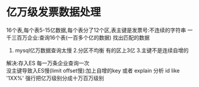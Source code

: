 # 亿万级发票数据处理


16个表,每个表5-15亿数据,每个表分了12个区,表主键是发票号:不连续的字符串
一千三百万企业:查询16个表(一百多个亿的数据) 找出匹配的数据 

1. mysql亿万数据查询太慢
2.分区不均衡 有的区上3亿
3.主键不是连续自增的 

解决:存入ES  每一万条企业查询一次  
没主键导致入ES慢(limit offset慢):加上自增的key  或者 explain 分析  id like '1XX%' 强行把亿万级别分成十万百万级别
 








